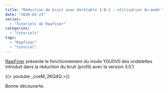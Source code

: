 ```yaml
---
title: "Réduction de bruit avec darktable 3.0.1 : utilisation du mode Y0U0V0 des ondelettes"
date: "2020-03-23"
series:
  - "Tutoriels de Rawfiner"
categories: 
  - "tutoriels"
tags: 
  - "Rawfiner"
  - "tutoriel"
---
```


[RawFiner](https://www.youtube.com/channel/UCEz-0EYZTx03UdQszbL8xDA) présente le fonctionnement du mode Y0U0V0 des ondelettes introduit dans la réduction du bruit (profil) avec la version 3.0.1

{{< youtube _coeM_2KQ4Q >}}

Bonne découverte.
